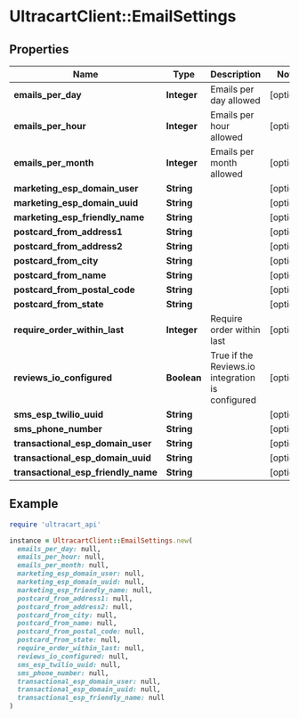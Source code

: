 # UltracartClient::EmailSettings

## Properties

| Name | Type | Description | Notes |
| ---- | ---- | ----------- | ----- |
| **emails_per_day** | **Integer** | Emails per day allowed | [optional] |
| **emails_per_hour** | **Integer** | Emails per hour allowed | [optional] |
| **emails_per_month** | **Integer** | Emails per month allowed | [optional] |
| **marketing_esp_domain_user** | **String** |  | [optional] |
| **marketing_esp_domain_uuid** | **String** |  | [optional] |
| **marketing_esp_friendly_name** | **String** |  | [optional] |
| **postcard_from_address1** | **String** |  | [optional] |
| **postcard_from_address2** | **String** |  | [optional] |
| **postcard_from_city** | **String** |  | [optional] |
| **postcard_from_name** | **String** |  | [optional] |
| **postcard_from_postal_code** | **String** |  | [optional] |
| **postcard_from_state** | **String** |  | [optional] |
| **require_order_within_last** | **Integer** | Require order within last | [optional] |
| **reviews_io_configured** | **Boolean** | True if the Reviews.io integration is configured | [optional] |
| **sms_esp_twilio_uuid** | **String** |  | [optional] |
| **sms_phone_number** | **String** |  | [optional] |
| **transactional_esp_domain_user** | **String** |  | [optional] |
| **transactional_esp_domain_uuid** | **String** |  | [optional] |
| **transactional_esp_friendly_name** | **String** |  | [optional] |

## Example

```ruby
require 'ultracart_api'

instance = UltracartClient::EmailSettings.new(
  emails_per_day: null,
  emails_per_hour: null,
  emails_per_month: null,
  marketing_esp_domain_user: null,
  marketing_esp_domain_uuid: null,
  marketing_esp_friendly_name: null,
  postcard_from_address1: null,
  postcard_from_address2: null,
  postcard_from_city: null,
  postcard_from_name: null,
  postcard_from_postal_code: null,
  postcard_from_state: null,
  require_order_within_last: null,
  reviews_io_configured: null,
  sms_esp_twilio_uuid: null,
  sms_phone_number: null,
  transactional_esp_domain_user: null,
  transactional_esp_domain_uuid: null,
  transactional_esp_friendly_name: null
)
```

